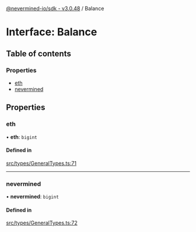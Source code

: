 [@nevermined-io/sdk - v3.0.48](../code-reference.md) / Balance

# Interface: Balance

## Table of contents

### Properties

- [eth](Balance.md#eth)
- [nevermined](Balance.md#nevermined)

## Properties

### eth

• **eth**: `bigint`

#### Defined in

[src/types/GeneralTypes.ts:71](https://github.com/nevermined-io/sdk-js/blob/1ce5860917b7655d893b7f6c0b24536829a7b839/src/types/GeneralTypes.ts#L71)

---

### nevermined

• **nevermined**: `bigint`

#### Defined in

[src/types/GeneralTypes.ts:72](https://github.com/nevermined-io/sdk-js/blob/1ce5860917b7655d893b7f6c0b24536829a7b839/src/types/GeneralTypes.ts#L72)
